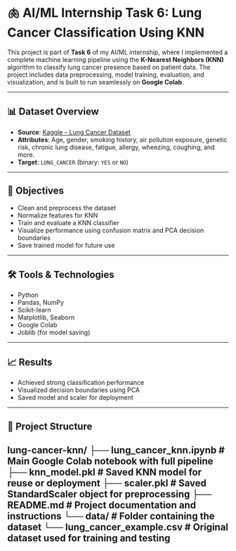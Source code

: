 # 🫁 AI/ML Internship Task 6: Lung Cancer Classification Using KNN

This project is part of **Task 6** of my AI/ML internship, where I implemented a complete machine learning pipeline using the **K-Nearest Neighbors (KNN)** algorithm to classify lung cancer presence based on patient data. The project includes data preprocessing, model training, evaluation, and visualization, and is built to run seamlessly on **Google Colab**.

---

## 📊 Dataset Overview

- **Source**: [Kaggle – Lung Cancer Dataset](https://www.kaggle.com/datasets/yusufdede/lung-cancer-dataset)
- **Attributes**: Age, gender, smoking history, air pollution exposure, genetic risk, chronic lung disease, fatigue, allergy, wheezing, coughing, and more.
- **Target**: `LUNG_CANCER` (binary: `YES` or `NO`)

---

## 🧠 Objectives

- Clean and preprocess the dataset
- Normalize features for KNN
- Train and evaluate a KNN classifier
- Visualize performance using confusion matrix and PCA decision boundaries
- Save trained model for future use

---

## 🛠️ Tools & Technologies

- Python
- Pandas, NumPy
- Scikit-learn
- Matplotlib, Seaborn
- Google Colab
- Joblib (for model saving)

---

## 📈 Results

- Achieved strong classification performance
- Visualized decision boundaries using PCA
- Saved model and scaler for deployment

---

## 📁 Project Structure
lung-cancer-knn/
├── lung_cancer_knn.ipynb       # Main Google Colab notebook with full pipeline
├── knn_model.pkl               # Saved KNN model for reuse or deployment
├── scaler.pkl                  # Saved StandardScaler object for preprocessing
├── README.md                   # Project documentation and instructions
└── data/                       # Folder containing the dataset
    └── lung_cancer_example.csv         # Original dataset used for training and testing
---
